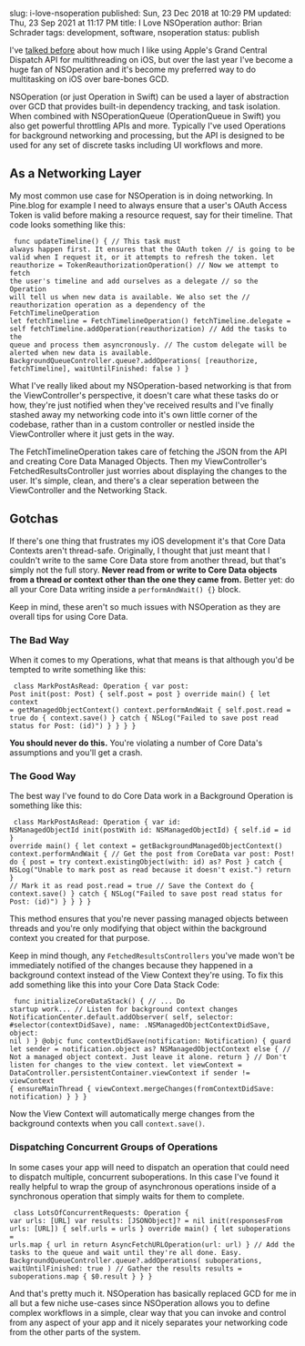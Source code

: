slug: i-love-nsoperation
published: Sun, 23 Dec 2018 at 10:29 PM
updated: Thu, 23 Sep 2021 at 11:17 PM
title: I Love NSOperation
author: Brian Schrader
tags: development, software, nsoperation
status: publish

I've [talked before][gcd] about how much I like using Apple's Grand Central Dispatch API for multithreading on iOS, but over the last year I've become a huge fan of NSOperation and it's become my preferred way to do multitasking on iOS over bare-bones GCD.

NSOperation (or just Operation in Swift) can be used a layer of abstraction over GCD that provides built-in dependency tracking, and task isolation. When combined with NSOperationQueue (OperationQueue in Swift) you also get powerful throttling APIs and more. Typically I've used Operations for background networking and processing, but the API is designed to be used for any set of discrete tasks including UI workflows and more.

## As a Networking Layer

My most common use case for NSOperation is in doing networking. In Pine.blog for example I need to always ensure that a user's OAuth Access Token is valid before making a resource request, say for their timeline. That code looks something like this:

<code class="swift"><pre>
func updateTimeline() {
    // This task must always happen first. It ensures that the OAuth token
    // is going to be valid when I request it, or it attempts to refresh the token.
    let reauthorize = TokenReauthorizationOperation()
    // Now we attempt to fetch the user's timeline and add ourselves as a delegate
    // so the Operation will tell us when new data is available. We also set the
    // reauthorization operation as a dependency of the FetchTimelineOperation
    let fetchTimeline = FetchTimelineOperation()
    fetchTimeline.delegate = self
    fetchTimeline.addOperation(reauthorization)
    // Add the tasks to the queue and process them asyncronously.
    // The custom delegate will be alerted when new data is available.
    BackgroundQueueController.queue?.addOperations(
        [reauthorize, fetchTimeline],
        waitUntilFinished: false
    )
}
</pre></code>

What I've really liked about my NSOperation-based networking is that from the ViewController's perspective, it doesn't care what these tasks do or how, they're just notified when they've received results and I've finally stashed away my networking code into it's own little corner of the codebase, rather than in a custom controller or nestled inside the ViewController where it just gets in the way.

The FetchTimelineOperation takes care of fetching the JSON from the API and creating Core Data Managed Objects. Then my ViewController's FetchedResultsController just worries about displaying the changes to the user. It's simple, clean, and there's a clear seperation between the ViewController and the Networking Stack.

## Gotchas

If there's one thing that frustrates my iOS development it's that Core Data Contexts aren't thread-safe. Originally, I thought that just meant that I couldn't write to the same Core Data store from another thread, but that's simply not the full story. **Never read from or write to Core Data objects from a thread or context other than the one they came from.** Better yet: do all your Core Data writing inside a `performAndWait() {}` block.

Keep in mind, these aren't so much issues with NSOperation as they are overall tips for using Core Data.

### The Bad Way

When it comes to my Operations, what that means is that although you'd be tempted to write something like this:

<code class="swift"><pre>
class MarkPostAsRead: Operation {
    var post: Post
    init(post: Post) {
        self.post = post
    }
    override main() {
        let context = getManagedObjectContext()
        context.performAndWait {
            self.post.read = true
            do {
                context.save()
            } catch {
                NSLog("Failed to save post read status for Post: \(id)")
            }
        }
    }
}
</pre></code>

**You should never do this.** You're violating a number of Core Data's assumptions and you'll get a crash.

### The Good Way

The best way I've found to do Core Data work in a Background Operation is something like this:

<code class="swift"><pre>
class MarkPostAsRead: Operation {
    var id: NSManagedObjectId
    init(postWith id: NSManagedObjectId) {
        self.id = id
    }
    override main() {
        let context = getBackgroundManagedObjectContext()
        context.performAndWait {
            // Get the post from CoreData
            var post: Post!
            do {
                post = try context.existingObject(with: id) as? Post
            } catch {
                NSLog("Unable to mark post as read because it doesn't exist.")
                return
            }
            // Mark it as read
            post.read = true
            // Save the Context
            do {
                context.save()
            } catch {
                NSLog("Failed to save post read status for Post: \(id)")
            }
        }
    }
}
</pre></code>

This method ensures that you're never passing managed objects between threads and you're only modifying that object within the background context you created
for that purpose.

Keep in mind though, any `FetchedResultsControllers` you've made won't be immediately notified of the changes because they happened in a background context instead of the View Context they're using. To fix this add something like this into your Core Data Stack Code:

<code class="swift"><pre>
    func initializeCoreDataStack() {
        // ... Do startup work...
        // Listen for background context changes
        NotificationCenter.default.addObserver(
            self,
            selector: #selector(contextDidSave),
            name: .NSManagedObjectContextDidSave,
            object: nil
        )
    }
    @objc func contextDidSave(notification: Notification) {
        guard let sender = notification.object as? NSManagedObjectContext else {
            // Not a managed object context. Just leave it alone.
            return
        }
        // Don't listen for changes to the view context.
        let viewContext = DataController.persistentContainer.viewContext
        if sender != viewContext {
            ensureMainThread {
                viewContext.mergeChanges(fromContextDidSave: notification)
            }
        }
    }
</pre></code>

Now the View Context will automatically merge changes from the background contexts when you call `context.save()`.

### Dispatching Concurrent Groups of Operations

In some cases your app will need to dispatch an operation that could need to dispatch multiple, concurrent suboperations. In this case I've found it really helpful to wrap the group of asynchronous operations inside of a synchronous operation that simply waits for them to complete.

<code class="swift"><pre>
class LotsOfConcurrentRequests: Operation {
    var urls: [URL]
    var results: [JSONObject]? = nil
    init(responsesFrom urls: [URL]) {
        self.urls = urls
    }
    override main() {
        let suboperations = urls.map { url in
            return AsyncFetchURLOperation(url: url)
        }
        // Add the tasks to the queue and wait until they're all done. Easy.
        BackgroundQueueController.queue?.addOperations(
            suboperations,
            waitUntilFinished: true
        )
        // Gather the results
        results = suboperations.map { $0.result }
    }
}
</pre></code>

And that's pretty much it. NSOperation has basically replaced GCD for me in all but a few niche use-cases since NSOperation allows you to define complex workflows in a simple, clear way that you can invoke and control from any aspect of your app and it nicely separates your networking code from the other parts of the system.

[gcd]: /archive/multithreading-in-java/

<link rel="stylesheet"
      href="https://cdnjs.cloudflare.com/ajax/libs/highlight.js/9.13.1/styles/default.min.css">
<script src="https://cdnjs.cloudflare.com/ajax/libs/highlight.js/9.13.1/highlight.min.js"></script><script>hljs.initHighlightingOnLoad();</script>
